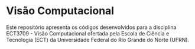 # Visão Computacional
Este repositório apresenta os códigos desenvolvidos para a disciplina ECT3709 - Visão Computacional ofertada pela Escola de Ciência e Tecnologia (ECT) da Universidade Federal do Rio Grande do Norte (UFRN).
